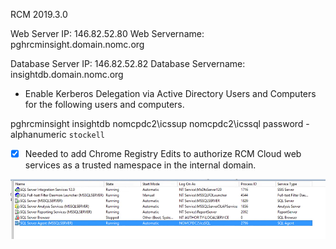 RCM 2019.3.0 

Web Server IP: 146.82.52.80
Web Servername: pghrcminsight.domain.nomc.org

Database Server IP: 146.82.52.82
Database Servername: insightdb.domain.nomc.org

- Enable Kerberos Delegation via Active Directory Users and Computers for the following users and computers.

pghrcminsight
insightdb
nomcpdc2\icssup
nomcpdc2\icssql
password - alphanumeric `stockell`

- [x] Needed to add Chrome Registry Edits to authorize RCM Cloud web services as a trusted namespace in the internal domain.

![image.png](/.attachments/image-fee3bda8-9528-4d9a-b0bd-3e2da270d97b.png)






